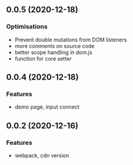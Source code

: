 ## 0.0.5 (2020-12-18)
### Optimisations
- Prevent double mutations from DOM listeners
- more comments on source code
- better scope handling in dom.js
- function for core setter
## 0.0.4 (2020-12-18)
### Features
- demo page, input connect
## 0.0.2 (2020-12-16)
### Features
- webpack, cdn version